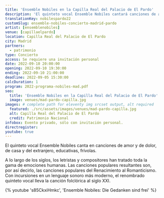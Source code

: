 ```yaml
---
title: 'Ensemble Nobiles en la Capilla Real del Palacio de El Pardo'
description: 'El quinteto vocal Ensemble Nobiles cantará canciones de amor y de dolor, de hogar y del extranjero, pedagógicas, frívolas.'
translationKey: nobilespardo22
customSlug: ensemble-nobiles-concierto-madrid-pardo
artist: [ensemblenobiles]
venue: [capillaelpardo]
location: Capilla Real del Palacio de El Pardo
city: Madrid
partners:
  - patrimonio
type: Concierto
access: Se requiere una invitación personal
date: 2022-09-10 20:00:00
opening: 2022-09-10 19:30:00
ending: 2022-09-10 21:00:00
deadline: 2022-09-05 15:30:00
calcDuration: 1
program: 2022-programa-nobiles-mad.pdf
seo:
  title: 'Ensemble Nobiles en la Capilla Real del Palacio de El Pardo'
  image: venues/mad-pardo-capilla.jpg
images: # complete path for eleventy img srcset output, alt required
  featured: ./src/assets/images/venues/mad-pardo-capilla.jpg
  alt: Capilla Real del Palacio de El Pardo
  credit: Patrimonio Nacional
infobox: Evento privado, sólo con invitación personal.
directregister:
youtube: true
---
```


El quinteto vocal Ensemble Nobiles canta en canciones de amor y de dolor, de casa y del extranjero, educativas, frívolas.

A lo largo de los siglos, los letristas y compositores han tratado toda la gama de emociones humanas. Las canciones populares resultantes son, por así decirlo, las canciones populares del Renacimiento al Romanticismo. Con incursiones en un lenguaje sonoro más moderno, el renombrado quinteto vocal lleva la canción folclórica al siglo XXI.

{% youtube 's85CkxiHmkc', 'Ensemble Nobiles: Die Gedanken sind frei' %}
